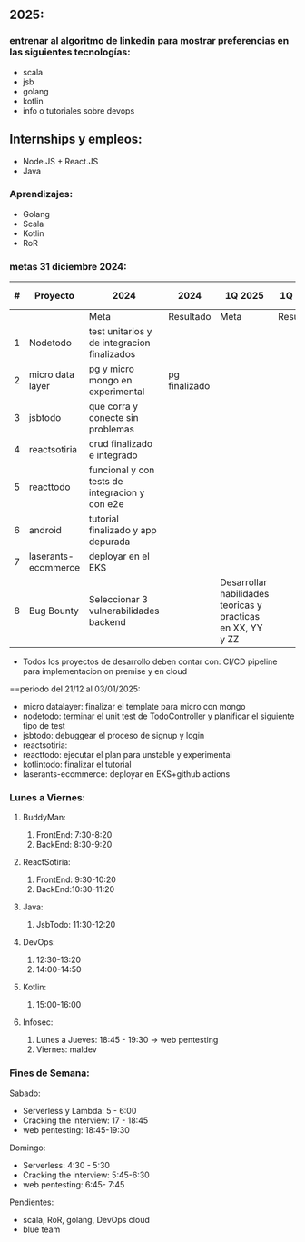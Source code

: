 
## 2025:

### entrenar al algoritmo de linkedin para mostrar preferencias en las siguientes tecnologías:

- scala
- jsb
- golang
- kotlin
- info o tutoriales sobre devops


## Internships y empleos:

* Node.JS + React.JS
* Java


### Aprendizajes:

- Golang
- Scala
- Kotlin
- RoR


### metas 31 diciembre 2024:


| #   | Proyecto            | 2024                                           | 2024          | 1Q 2025                                                     | 1Q 2025   | 2Q 2025 | 2Q2025    |
| --- | ------------------- | ---------------------------------------------- | ------------- | ----------------------------------------------------------- | --------- | ------- | --------- |
|     |                     | Meta                                           | Resultado     | Meta                                                        | Resultado | Meta    | Resultado |
| 1   | Nodetodo            | test unitarios y de integracion finalizados    |               |                                                             |           |         |           |
| 2   | micro data layer    | pg y micro mongo en experimental               | pg finalizado |                                                             |           |         |           |
| 3   | jsbtodo             | que corra y conecte sin problemas              |               |                                                             |           |         |           |
| 4   | reactsotiria        | crud finalizado e integrado                    |               |                                                             |           |         |           |
| 5   | reacttodo           | funcional y con tests de integracion y con e2e |               |                                                             |           |         |           |
| 6   | android             | tutorial finalizado y app depurada             |               |                                                             |           |         |           |
| 7   | laserants-ecommerce | deployar en el EKS                             |               |                                                             |           |         |           |
| 8   | Bug Bounty          | Seleccionar 3 vulnerabilidades backend         |               | Desarrollar habilidades teoricas y practicas en XX, YY y ZZ |           |         |           |

* Todos los proyectos de desarrollo deben contar con: CI/CD pipeline para implementacion on premise y en cloud

==periodo del 21/12 al 03/01/2025:

- micro datalayer: finalizar el template para micro con mongo
- nodetodo: terminar el unit test de TodoController y planificar el siguiente tipo de test
- jsbtodo: debuggear el proceso de signup y login
- reactsotiria: 
- reacttodo: ejecutar el plan para unstable y experimental
- kotlintodo: finalizar el tutorial
- laserants-ecommerce: deployar en EKS+github actions


### Lunes a Viernes: 

1. BuddyMan:
	1. FrontEnd: 7:30-8:20
	2. BackEnd: 8:30-9:20
2. ReactSotiria:
	1. FrontEnd: 9:30-10:20
	2. BackEnd:10:30-11:20
3. Java:
	1. JsbTodo: 11:30-12:20
4. DevOps:
	1. 12:30-13:20
	2. 14:00-14:50
5. Kotlin:
	1. 15:00-16:00

6. Infosec:
	1. Lunes a Jueves: 18:45 - 19:30 -> web pentesting
	2. Viernes: maldev



### Fines de Semana:

Sabado:

- Serverless y Lambda:  5 - 6:00
- Cracking the interview: 17 - 18:45
- web pentesting: 18:45-19:30

Domingo:
- Serverless: 4:30 - 5:30
- Cracking the interview: 5:45-6:30
- web pentesting: 6:45- 7:45

Pendientes:
* scala, RoR, golang, DevOps cloud
* blue team